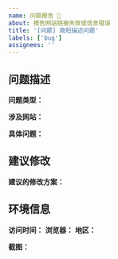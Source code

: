 ```yaml
---
name: 问题报告 🐛
about: 报告网站链接失效或信息错误
title: '[问题] 简短描述问题'
labels: ['bug']
assignees: ''
---
```


## 问题描述

**问题类型：** 
<!-- 请选择：失效链接、错误描述、分类错误、其他 -->

**涉及网站：** 
<!-- 问题网站的名称和链接 -->

**具体问题：** 
<!-- 详细描述遇到的问题 -->

## 建议修改

**建议的修改方案：** 
<!-- 如果有修改建议请写在这里 -->

## 环境信息

**访问时间：** 
**浏览器：** 
**地区：** 

**截图：** 
<!-- 如果有相关截图请上传 -->
